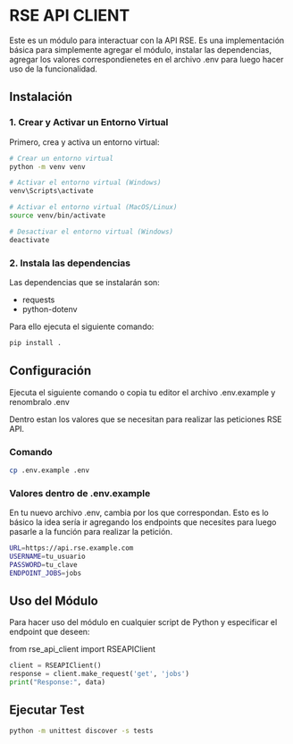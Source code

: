 # RSE API CLIENT

Este es un módulo para interactuar con la API RSE. Es una implementación básica para simplemente agregar el módulo, instalar las dependencias, agregar los valores correspondienetes en el archivo .env para luego hacer uso de la funcionalidad.

## Instalación

### 1. Crear y Activar un Entorno Virtual

Primero, crea y activa un entorno virtual:

```bash
# Crear un entorno virtual
python -m venv venv

# Activar el entorno virtual (Windows)
venv\Scripts\activate

# Activar el entorno virtual (MacOS/Linux)
source venv/bin/activate

# Desactivar el entorno virtual (Windows)
deactivate
```

### 2. Instala las dependencias

Las dependencias que se instalarán son:
* requests
* python-dotenv

Para ello ejecuta el siguiente comando:
```bash
pip install .
```

## Configuración

Ejecuta el siguiente comando o copia tu editor el archivo .env.example y renombralo .env

Dentro estan los valores que se necesitan para realizar las peticiones RSE API.

### Comando
```bash
cp .env.example .env
```

### Valores dentro de .env.example 
En tu nuevo archivo .env, cambia por los que correspondan. Esto es lo básico la idea sería ir agregando los endpoints que necesites para luego pasarle a la función para realizar la petición.

```bash
URL=https://api.rse.example.com
USERNAME=tu_usuario
PASSWORD=tu_clave
ENDPOINT_JOBS=jobs
```

## Uso del Módulo
Para hacer uso del módulo en cualquier script de Python y especificar el endpoint que deseen:

from rse_api_client import RSEAPIClient

```python
client = RSEAPIClient()
response = client.make_request('get', 'jobs')
print("Response:", data)
```

## Ejecutar Test
```bash
python -m unittest discover -s tests
```